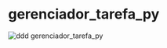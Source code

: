 # gerenciador_tarefa_py
![ddd](https://github.com/gui13Python/gerenciador_tarefa_py/assets/91476305/c86f8a23-c47a-4d5f-9119-03a9da9a2fe3)
gerenciador_tarefa_py
